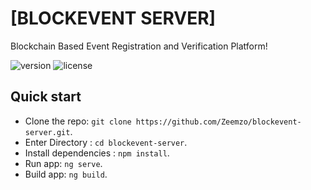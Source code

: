 # [BLOCKEVENT SERVER]
Blockchain Based Event Registration and Verification Platform!

![version](https://img.shields.io/badge/version-1.0.0-blue.svg) ![license](https://img.shields.io/badge/license-MIT-blue.svg)

## Quick start

- Clone the repo: `git clone https://github.com/Zeemzo/blockevent-server.git`.
- Enter Directory : `cd blockevent-server`.
- Install dependencies : `npm install`.
- Run app: `ng serve`.
- Build app: `ng build`.
